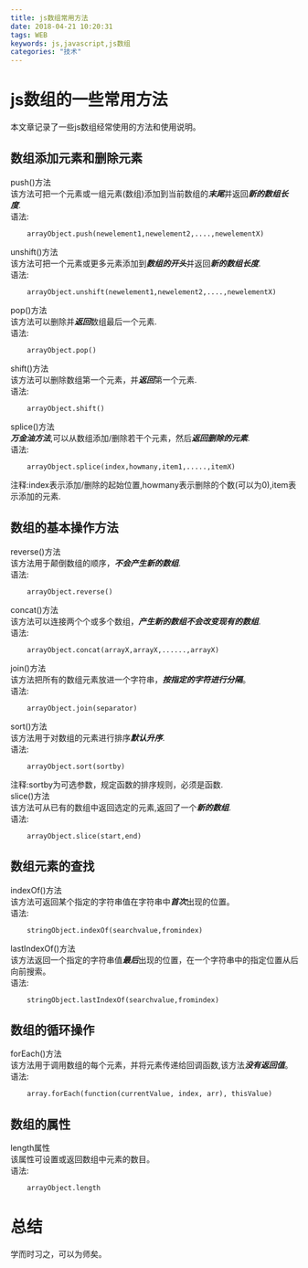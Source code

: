 ```yaml
---
title: js数组常用方法
date: 2018-04-21 10:20:31
tags: WEB
keywords: js,javascript,js数组
categories: "技术"
---
```

# js数组的一些常用方法
本文章记录了一些js数组经常使用的方法和使用说明。
<!--more-->
## 数组添加元素和删除元素
push()方法  
该方法可把一个元素或一组元素(数组)添加到当前数组的***末尾***并返回***新的数组长度***.  
语法:    
```
    arrayObject.push(newelement1,newelement2,....,newelementX)
```
unshift()方法  
该方法可把一个元素或更多元素添加到***数组的开头***并返回***新的数组长度***.  
语法:  
```
    arrayObject.unshift(newelement1,newelement2,....,newelementX)
```
pop()方法  
该方法可以删除并***返回***数组最后一个元素.  
语法:  
```
    arrayObject.pop()
```
shift()方法  
该方法可以删除数组第一个元素，并***返回***第一个元素.  
语法:  
```
    arrayObject.shift()
```
splice()方法  
***万金油方法***,可以从数组添加/删除若干个元素，然后***返回删除的元素***.  
语法:  
```
    arrayObject.splice(index,howmany,item1,.....,itemX)
```
注释:index表示添加/删除的起始位置,howmany表示删除的个数(可以为0),item表示添加的元素.  

## 数组的基本操作方法
reverse()方法  
该方法用于颠倒数组的顺序，***不会产生新的数组***.  
语法:  
```
    arrayObject.reverse()
```
concat()方法    
该方法可以连接两个个或多个数组，***产生新的数组不会改变现有的数组***.  
语法:  
```
    arrayObject.concat(arrayX,arrayX,......,arrayX)
```
join()方法  
该方法把所有的数组元素放进一个字符串，***按指定的字符进行分隔***。  
语法:  
```
    arrayObject.join(separator)
```
sort()方法  
该方法用于对数组的元素进行排序***默认升序***.  
语法:  
```
    arrayObject.sort(sortby)
```
注释:sortby为可选参数，规定函数的排序规则，必须是函数.  
slice()方法  
该方法可从已有的数组中返回选定的元素,返回了一个***新的数组***.  
语法:  
```
    arrayObject.slice(start,end)
```

## 数组元素的查找
indexOf()方法  
该方法可返回某个指定的字符串值在字符串中***首次***出现的位置。  
语法:  
```
    stringObject.indexOf(searchvalue,fromindex)
```
lastIndexOf()方法  
该方法返回一个指定的字符串值***最后***出现的位置，在一个字符串中的指定位置从后向前搜索。  
语法:  
```
    stringObject.lastIndexOf(searchvalue,fromindex)
```

## 数组的循环操作
forEach()方法  
该方法用于调用数组的每个元素，并将元素传递给回调函数,该方法***没有返回值***。  
语法:  
```
    array.forEach(function(currentValue, index, arr), thisValue)
```

## 数组的属性
length属性  
该属性可设置或返回数组中元素的数目。  
语法:  
```
    arrayObject.length
```

# 总结
学而时习之，可以为师矣。



